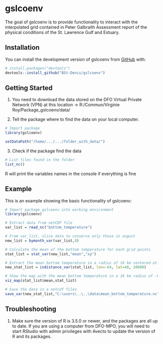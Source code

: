 
# gslcoenv

<!-- badges: start -->
<!-- badges: end -->

The goal of gslcoenv is to provide functionality to interact with the interpolated 
grid contained in Peter Galbraith Assessment report of the physical conditions of 
the St. Lawrence Gulf and Estuary.

## Installation

You can install the development version of gslcoenv from [GitHub](https://github.com/) with:

``` r
# install.packages("devtools")
devtools::install_github("BSt-Denis/gslcoenv")
```

## Getting Started
1. You need to download the data stored on the DFO Virtual Private Network (VPN)
at this location -> R:/Commun/Virginie Roy/Package_gslcoenv/data/

2. Tell the package where to find the data on your local computer.
``` r
# Import package
library(gslcoenv)

setDataPath("/home/.../.../folder_with_data/")
```
3. Check if the package find the data
``` r
# List files found in the folder
list_nc()
```
R will print the variables names in the console if everything is fine

## Example

This is an example showing the basic functionality of gslcoenv:

``` r
# Import package gslcoenv into working environment
library(gslcoenv)

# Extract data from netCDF file
var_list = read_nc("bottom_temperature")

# From var_list, slice data to conserve only those in august
new_list = bymonth_var(var_list,8)

# Calculate the mean of the bottom temperature for each grid points 
stat_list = stat_var(new_list,"mean","xy")

# Extract the mean bottom temperature in a radius of 10 km centered at -64 W and 48 N
new_stat_list = indistance_var(stat_list, lon=-64, lat=48, 10000)

# Show the map with the mean bottom temperature in a 10 km radius of -64 W and 48 N
viz_map(stat_list$mean,stat_list)

# Save the data in a netcdf files
save_var(new_stat_list,"C:\users\..\..\data\mean_bottom_temperature.nc")
```

## Troubleshooting

1. Make sure the version of R is 3.5.0 or newer, and the packages are all up to date. If you are using a computer from DFO-MPO, you will need to start RStudio with admin privileges with Avecto to update the version of R and its packages.

